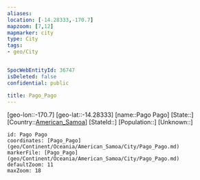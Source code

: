 ```yaml
---
aliases: 
location: [-14.28333,-170.7]
mapzoom: [7,12] 
mapmarker: city 
type: City
tags:
- geo/City


SpocWebEntityId: 36747
isDeleted: false
confidential: public

title: Pago_Pago
---
```

[geo-lon::-170.7]
[geo-lat::-14.28333]
[name::Pago Pago]
[State::]
[Country::[American_Samoa](geo/Continent/Oceania/American_Samoa.md)]
[StateId::]
[Population::]
[Unknown::]


```leaflet
id: Pago Pago
coordinates: [Pago_Pago](geo/Continent/Oceania/American_Samoa/City/Pago_Pago.md)
markerFile: [Pago_Pago](geo/Continent/Oceania/American_Samoa/City/Pago_Pago.md)
defaultZoom: 11 
maxZoom: 18
```



